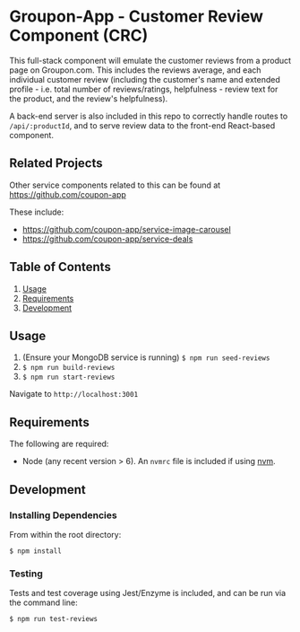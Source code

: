 # Groupon-App - Customer Review Component (CRC)

This full-stack component will emulate the customer reviews from a product page on Groupon.com. This includes the reviews average, and each individual customer review (including the customer's name and extended profile - i.e. total number of reviews/ratings, helpfulness - review text for the product, and the review's helpfulness).

A back-end server is also included in this repo to correctly handle routes to `/api/:productId`, and to serve review data to the front-end React-based component.

## Related Projects

Other service components related to this can be found at https://github.com/coupon-app

These include:
  - https://github.com/coupon-app/service-image-carousel
  - https://github.com/coupon-app/service-deals

## Table of Contents

1. [Usage](#Usage)
1. [Requirements](#requirements)
1. [Development](#development)

## Usage

1. (Ensure your MongoDB service is running) `$ npm run seed-reviews`
1. `$ npm run build-reviews`
1. `$ npm run start-reviews`

Navigate to `http://localhost:3001`

## Requirements
The following are required:
- Node (any recent version > 6). An `nvmrc` file is included if using [nvm](https://github.com/creationix/nvm).

## Development

### Installing Dependencies

From within the root directory:

`$ npm install`

### Testing
Tests and test coverage using Jest/Enzyme is included, and can be run via the command line:

`$ npm run test-reviews`
